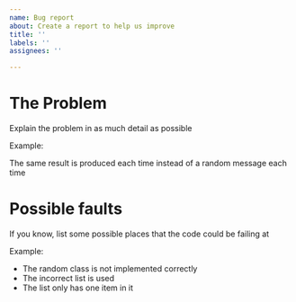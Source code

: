 ```yaml
---
name: Bug report
about: Create a report to help us improve
title: ''
labels: ''
assignees: ''

---
```


# The Problem
Explain the problem in as much detail as possible

Example:

The same result is produced each time instead of a random message each time

# Possible faults
If you know, list some possible places that the code could be failing at

Example:

- The random class is not implemented correctly
- The incorrect list is used
- The list only has one item in it
